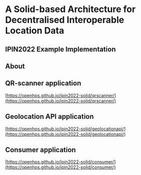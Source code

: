 # A Solid-based Architecture for Decentralised Interoperable Location Data
## IPIN2022 Example Implementation

## About

## QR-scanner application
[https://openhps.github.io/ipin2022-solid/qrscanner/](https://openhps.github.io/ipin2022-solid/qrscanner/)

## Geolocation API application
[https://openhps.github.io/ipin2022-solid/geolocationapi/](https://openhps.github.io/ipin2022-solid/geolocationapi/)

## Consumer application
[https://openhps.github.io/ipin2022-solid/consumer/](https://openhps.github.io/ipin2022-solid/consumer/)